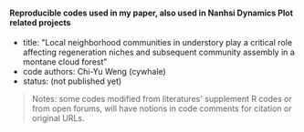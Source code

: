 #### Reproducible codes used in my paper, also used in Nanhsi Dynamics Plot related projects
* title: "Local neighborhood communities in understory play a critical role affecting regeneration niches and subsequent community assembly in a montane cloud forest"
* code authors: Chi-Yu Weng (cywhale)
* status: (not published yet)

> Notes: some codes modified from literatures' supplement R codes or from open forums, will have notions in code comments for citation or original URLs.
